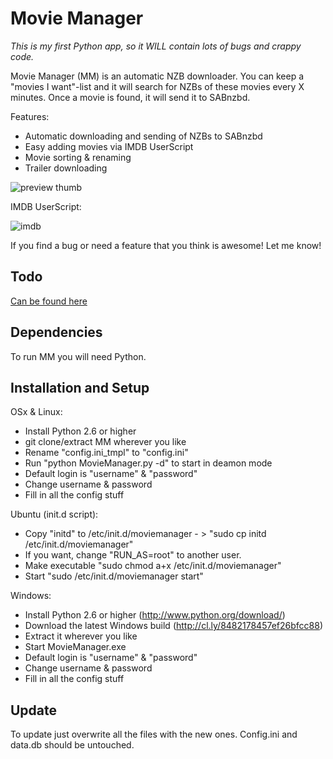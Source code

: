 Movie Manager
=====

*This is my first Python app, so it WILL contain lots of bugs and crappy code.*

Movie Manager (MM) is an automatic NZB downloader. You can keep a "movies I want"-list and it will search for NZBs of these movies every X minutes.
Once a movie is found, it will send it to SABnzbd.

Features:

* Automatic downloading and sending of NZBs to SABnzbd
* Easy adding movies via IMDB UserScript
* Movie sorting & renaming
* Trailer downloading


![preview thumb](http://github.com/RuudBurger/Movie-Manager/raw/master/media/images/screenshot.png)

IMDB UserScript:

![imdb](http://github.com/RuudBurger/Movie-Manager/raw/master/media/images/imdbScriptPreview.png)

If you find a bug or need a feature that you think is awesome! Let me know!

## Todo

[Can be found here](http://github.com/RuudBurger/Movie-Manager/blob/master/todo.md)

## Dependencies

To run MM you will need Python.

## Installation and Setup

OSx & Linux:

* Install Python 2.6 or higher
* git clone/extract MM wherever you like
* Rename "config.ini_tmpl" to "config.ini"
* Run "python MovieManager.py -d" to start in deamon mode
* Default login is "username" & "password"
* Change username & password
* Fill in all the config stuff

Ubuntu (init.d script):

* Copy "initd" to /etc/init.d/moviemanager - > "sudo cp initd /etc/init.d/moviemanager"
* If you want, change "RUN_AS=root" to another user.
* Make executable "sudo chmod a+x /etc/init.d/moviemanager"
* Start "sudo /etc/init.d/moviemanager start"

Windows:

* Install Python 2.6 or higher (http://www.python.org/download/)
* Download the latest Windows build (http://cl.ly/8482178457ef26bfcc88)
* Extract it wherever you like
* Start MovieManager.exe
* Default login is "username" & "password"
* Change username & password
* Fill in all the config stuff

## Update

To update just overwrite all the files with the new ones. Config.ini and data.db should be untouched.

